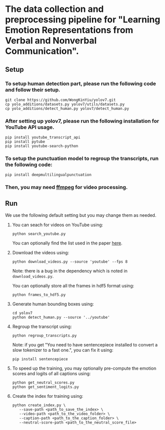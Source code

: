 # The data collection and preprocessing pipeline for "Learning Emotion Representations from Verbal and Nonverbal Communication".

## Setup

### To setup human detection part, please run the following code and follow their setup.

```
git clone https://github.com/WongKinYiu/yolov7.git
cp yolo_additions/datasets.py yolov7/utils/datasets.py
cp yolo_additions/detect_human.py yolov7/detect_human.py
```

### After setting up yolov7, please run the following installation for YouTube API usage.

```
pip install youtube_transcript_api
pip install pytube
pip install youtube-search-python
```

### To setup the punctuation model to regroup the transcripts, run the following code:

`pip install deepmultilingualpunctuation`

### Then, you may need [ffmpeg](https://ffmpeg.org/) for video processing.

## Run

We use the following default setting but you may change them as needed.

1. You can seach for videos on YouTube using:

   `python search_youtube.py`

   You can optionally find the list used in the paper [here]().

2. Download the videos using:

   `python download_videos.py --source 'youtube' --fps 8`

   Note: there is a bug in the dependency which is noted in `download_videos.py`.

   You can optionally store all the frames in hdf5 format using:

   `python frames_to_hdf5.py `

3. Generate human bounding boxes using:

   ```
   cd yolov7
   python detect_human.py --source '../youtube'
   ```

4. Regroup the transcript using:

   `python regroup_transcripts.py`

   Note: if you get "You need to have sentencepiece installed to convert a slow tokenizer to a fast one.", you can fix it using:

   `pip install sentencepiece`

5. To speed up the training, you may optionally pre-compute the emotion scores and logits of all captions using:

   ```
   python get_neutral_scores.py
   python get_sentiment_logits.py
   ```

6. Create the index for training using:

   ```
   python create_index.py \
      --save-path <path_to_save_the_index> \
      --video-path <path_to_the_video_folder> \
      --caption-path <path_to_the_caption_folder> \
      --neutral-score-path <path_to_the_neutral_score_file>
   ```